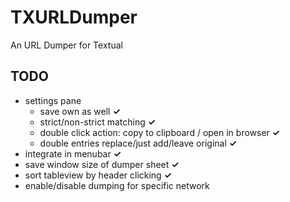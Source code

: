 TXURLDumper
===========

An URL Dumper for Textual


TODO
----

- settings pane
  - save own as well **✓**
  - strict/non-strict matching **✓**
  - double click action: copy to clipboard / open in browser **✓**
  - double entries replace/just add/leave original **✓**
- integrate in menubar **✓**
- save window size of dumper sheet **✓**
- sort tableview by header clicking **✓**
- enable/disable dumping for specific network
